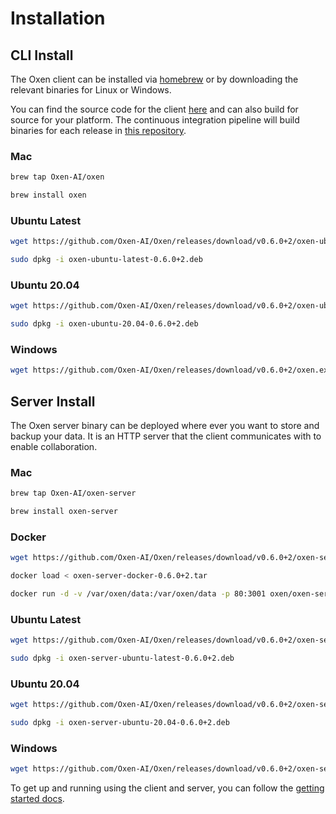 # Installation

## CLI Install

The Oxen client can be installed via [homebrew](https://brew.sh/) or by downloading the relevant binaries for Linux or Windows.

You can find the source code for the client [here](https://github.com/Oxen-AI/Oxen) and can also build for source for your platform. The continuous integration pipeline will build binaries for each release in [this repository](https://github.com/Oxen-AI/Oxen).

### Mac

```bash
brew tap Oxen-AI/oxen
```

```bash
brew install oxen
```

### Ubuntu Latest

```bash
wget https://github.com/Oxen-AI/Oxen/releases/download/v0.6.0+2/oxen-ubuntu-latest-0.6.0+2.deb
```

```bash
sudo dpkg -i oxen-ubuntu-latest-0.6.0+2.deb
```

### Ubuntu 20.04

```bash
wget https://github.com/Oxen-AI/Oxen/releases/download/v0.6.0+2/oxen-ubuntu-20.04-0.6.0+2.deb
```

```bash
sudo dpkg -i oxen-ubuntu-20.04-0.6.0+2.deb
```

### Windows

```bash
wget https://github.com/Oxen-AI/Oxen/releases/download/v0.6.0+2/oxen.exe
```

## Server Install

The Oxen server binary can be deployed where ever you want to store and backup your data. It is an HTTP server that the client communicates with to enable collaboration.

### Mac

```bash
brew tap Oxen-AI/oxen-server
```

```bash
brew install oxen-server
```

### Docker

```bash
wget https://github.com/Oxen-AI/Oxen/releases/download/v0.6.0+2/oxen-server-docker-0.6.0+2.tar
```

```bash
docker load < oxen-server-docker-0.6.0+2.tar
```

```bash
docker run -d -v /var/oxen/data:/var/oxen/data -p 80:3001 oxen/oxen-server:latest
```

### Ubuntu Latest

```bash
wget https://github.com/Oxen-AI/Oxen/releases/download/v0.6.0+2/oxen-server-ubuntu-latest-0.6.0+2.deb
```

```bash
sudo dpkg -i oxen-server-ubuntu-latest-0.6.0+2.deb
```

### Ubuntu 20.04

```bash
wget https://github.com/Oxen-AI/Oxen/releases/download/v0.6.0+2/oxen-server-ubuntu-20.04-0.6.0+2.deb
```

```bash
sudo dpkg -i oxen-server-ubuntu-20.04-0.6.0+2.deb
```

### Windows

```bash
wget https://github.com/Oxen-AI/Oxen/releases/download/v0.6.0+2/oxen-server.exe
```

To get up and running using the client and server, you can follow the [getting started docs](https://github.com/Oxen-AI/oxen-release).
